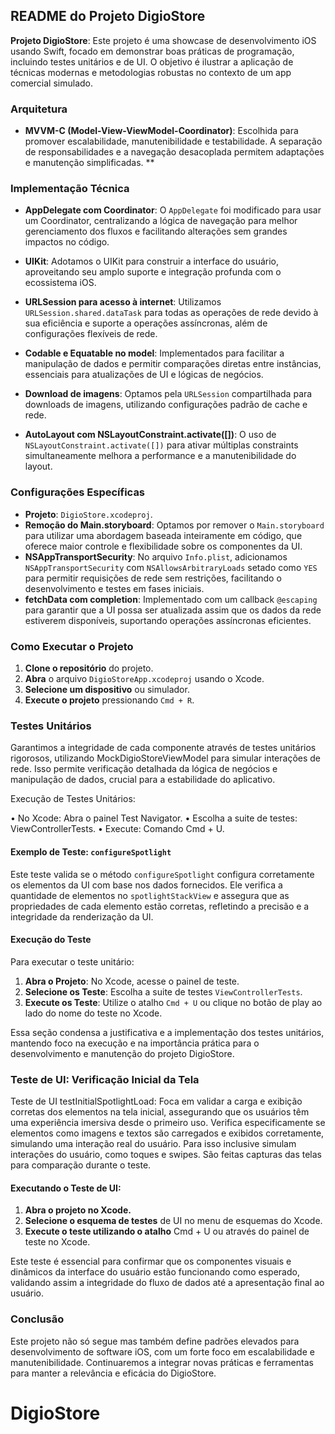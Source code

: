 ## README do Projeto DigioStore

**Projeto DigioStore**: Este projeto é uma showcase de desenvolvimento iOS usando Swift, focado em demonstrar boas práticas de programação, incluindo testes unitários e de UI. O objetivo é ilustrar a aplicação de técnicas modernas e metodologias robustas no contexto de um app comercial simulado.

### Arquitetura

- **MVVM-C (Model-View-ViewModel-Coordinator)**: Escolhida para promover escalabilidade, manutenibilidade e testabilidade. A separação de responsabilidades e a navegação desacoplada permitem adaptações e manutenção simplificadas. **

### Implementação Técnica

- **AppDelegate com Coordinator**: O `AppDelegate` foi modificado para usar um Coordinator, centralizando a lógica de navegação para melhor gerenciamento dos fluxos e facilitando alterações sem grandes impactos no código.

- **UIKit**: Adotamos o UIKit para construir a interface do usuário, aproveitando seu amplo suporte e integração profunda com o ecossistema iOS.

- **URLSession para acesso à internet**: Utilizamos `URLSession.shared.dataTask` para todas as operações de rede devido à sua eficiência e suporte a operações assíncronas, além de configurações flexíveis de rede.

- **Codable e Equatable no model**: Implementados para facilitar a manipulação de dados e permitir comparações diretas entre instâncias, essenciais para atualizações de UI e lógicas de negócios.

- **Download de imagens**: Optamos pela `URLSession` compartilhada para downloads de imagens, utilizando configurações padrão de cache e rede.

- **AutoLayout com NSLayoutConstraint.activate([])**: O uso de `NSLayoutConstraint.activate([])` para ativar múltiplas constraints simultaneamente melhora a performance e a manutenibilidade do layout.

### Configurações Específicas

- **Projeto**: `DigioStore.xcodeproj`.
- **Remoção do Main.storyboard**: Optamos por remover o `Main.storyboard` para utilizar uma abordagem baseada inteiramente em código, que oferece maior controle e flexibilidade sobre os componentes da UI.
- **NSAppTransportSecurity**: No arquivo `Info.plist`, adicionamos `NSAppTransportSecurity` com `NSAllowsArbitraryLoads` setado como `YES` para permitir requisições de rede sem restrições, facilitando o desenvolvimento e testes em fases iniciais.
- **fetchData com completion**: Implementado com um callback `@escaping` para garantir que a UI possa ser atualizada assim que os dados da rede estiverem disponíveis, suportando operações assíncronas eficientes.

### Como Executar o Projeto

1. **Clone o repositório** do projeto.
2. **Abra** o arquivo `DigioStoreApp.xcodeproj` usando o Xcode.
3. **Selecione um dispositivo** ou simulador.
4. **Execute o projeto** pressionando `Cmd + R`.


### Testes Unitários

Garantimos a integridade de cada componente através de testes unitários rigorosos, utilizando MockDigioStoreViewModel para simular interações de rede. Isso permite verificação detalhada da lógica de negócios e manipulação de dados, crucial para a estabilidade do aplicativo.

Execução de Testes Unitários:

• No Xcode: Abra o painel Test Navigator.
• Escolha a suite de testes: ViewControllerTests.
• Execute: Comando Cmd + U.

#### Exemplo de Teste: `configureSpotlight`
Este teste valida se o método `configureSpotlight` configura corretamente os elementos da UI com base nos dados fornecidos. Ele verifica a quantidade de elementos no `spotlightStackView` e assegura que as propriedades de cada elemento estão corretas, refletindo a precisão e a integridade da renderização da UI.

#### Execução do Teste

Para executar o teste unitário:
1. **Abra o Projeto**: No Xcode, acesse o painel de teste.
2. **Selecione os Teste**: Escolha a suite de testes `ViewControllerTests`.
3. **Execute os Teste**: Utilize o atalho `Cmd + U` ou clique no botão de play ao lado do nome do teste no Xcode.

Essa seção condensa a justificativa e a implementação dos testes unitários, mantendo foco na execução e na importância prática para o desenvolvimento e manutenção do projeto DigioStore.

### Teste de UI: Verificação Inicial da Tela

Teste de UI testInitialSpotlightLoad: Foca em validar a carga e exibição corretas dos elementos na tela inicial, assegurando que os usuários têm uma experiência imersiva desde o primeiro uso. Verifica especificamente se elementos como imagens e textos são carregados e exibidos corretamente, simulando uma interação real do usuário. Para isso inclusive simulam interações do usuário, como toques e swipes. São feitas capturas das telas para comparação durante o teste.

#### Executando o Teste de UI:
1. **Abra o projeto no Xcode.**
2. **Selecione o esquema de testes** de UI no menu de esquemas do Xcode.
3. **Execute o teste utilizando o atalho** Cmd + U ou através do painel de teste no Xcode.

Este teste é essencial para confirmar que os componentes visuais e dinâmicos da interface do usuário estão funcionando como esperado, validando assim a integridade do fluxo de dados até a apresentação final ao usuário.

### Conclusão

Este projeto não só segue mas também define padrões elevados para desenvolvimento de software iOS, com um forte foco em escalabilidade e manutenibilidade. Continuaremos a integrar novas práticas e ferramentas para manter a relevância e eficácia do DigioStore.
# DigioStore
